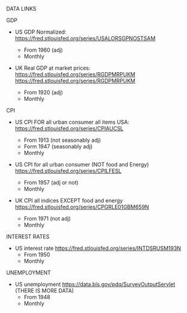 DATA LINKS

GDP
- US GDP Normalized:
    https://fred.stlouisfed.org/series/USALORSGPNOSTSAM
    + From 1960 (adj)
    + Monthly
    
- UK Real GDP at market prices:
    https://fred.stlouisfed.org/series/RGDPMRPUKM
    https://fred.stlouisfed.org/series/RGDPMRPUKM
    + From 1920 (adj)
    + Monthly
    

CPI
- US CPI FOR all urban consumer all items USA:
    https://fred.stlouisfed.org/series/CPIAUCSL 
    + From 1913 (not seasonably adj)
    + Form 1947 (seasonably adj)
    + Monthly
    
- US CPI for all urban consumer (NOT food and Energy)
    https://fred.stlouisfed.org/series/CPILFESL  
    + From 1957 (adj or not)
    + Monthly
    
- UK CPI all indices EXCEPT food and energy
    https://fred.stlouisfed.org/series/CPGRLE01GBM659N
    + From 1971 (not adj)
    + Monthly
    
INTEREST RATES
- US interest rate
    https://fred.stlouisfed.org/series/INTDSRUSM193N
    + From 1950
    + Monthly
    
UNEMPLOYMENT 
- US unemployment
    https://data.bls.gov/pdq/SurveyOutputServlet (THERE IS MORE DATA)
    + From 1948
    + Monthly

